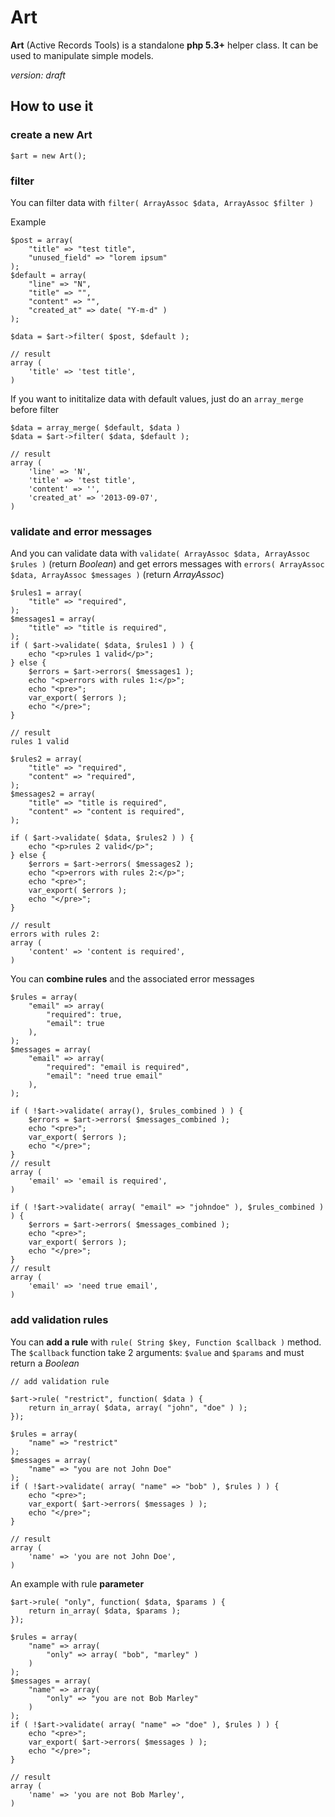 Art
===

__Art__ (Active Records Tools) is a standalone __php 5.3+__ helper class. It can be used to manipulate simple models.

*version: draft*

## How to use it

### create a new Art

	$art = new Art();

### filter 

You can filter data with `filter( ArrayAssoc $data, ArrayAssoc $filter )`

Example

	$post = array(
		"title" => "test title",
		"unused_field" => "lorem ipsum"
	);
	$default = array(
		"line" => "N",
		"title" => "",
		"content" => "",
		"created_at" => date( "Y-m-d" )
	);
	
    $data = $art->filter( $post, $default );
	
	// result
	array (
		'title' => 'test title',
	)

If you want to inititalize data with default values, just do an `array_merge` before filter

	$data = array_merge( $default, $data )
    $data = $art->filter( $data, $default );
    
	// result
	array (
		'line' => 'N',
		'title' => 'test title',
		'content' => '',
		'created_at' => '2013-09-07',
	)

### validate and error messages

And you can validate data with `validate( ArrayAssoc $data, ArrayAssoc $rules )` (return *Boolean*) and get errors messages with `errors( ArrayAssoc $data, ArrayAssoc $messages )` (return *ArrayAssoc*)

	$rules1 = array(
		"title" => "required",
	);
	$messages1 = array(
		"title" => "title is required",
	);
	if ( $art->validate( $data, $rules1 ) ) {
		echo "<p>rules 1 valid</p>";
	} else {
		$errors = $art->errors( $messages1 );
		echo "<p>errors with rules 1:</p>";
		echo "<pre>";
		var_export( $errors );
		echo "</pre>";
	}
	
	// result
	rules 1 valid
	
	$rules2 = array(
		"title" => "required",
		"content" => "required",
	);
	$messages2 = array(
		"title" => "title is required",
		"content" => "content is required",
	);

	if ( $art->validate( $data, $rules2 ) ) {
		echo "<p>rules 2 valid</p>";
	} else {
		$errors = $art->errors( $messages2 );
		echo "<p>errors with rules 2:</p>";
		echo "<pre>";
		var_export( $errors );
		echo "</pre>";
	}
	
	// result
	errors with rules 2:
	array (
		'content' => 'content is required',
	)

You can __combine rules__ and the associated error messages

	$rules = array(
		"email" => array(
			"required": true,
			"email": true
		),
	);
	$messages = array(
		"email" => array(
			"required": "email is required",
			"email": "need true email"
		),
	);
	
	if ( !$art->validate( array(), $rules_combined ) ) {
		$errors = $art->errors( $messages_combined );
		echo "<pre>";
		var_export( $errors );
		echo "</pre>";
	}
	// result
	array (
		'email' => 'email is required',
	)

	if ( !$art->validate( array( "email" => "johndoe" ), $rules_combined ) ) {
		$errors = $art->errors( $messages_combined );
		echo "<pre>";
		var_export( $errors );
		echo "</pre>";
	}
	// result
	array (
		'email' => 'need true email',
	)

### add validation rules

You can __add a rule__ with `rule( String $key, Function $callback )` method. The `$callback` function take 2 arguments: `$value` and `$params` and must return a *Boolean*

	// add validation rule

	$art->rule( "restrict", function( $data ) {
		return in_array( $data, array( "john", "doe" ) );
	});

	$rules = array(
		"name" => "restrict"
	);
	$messages = array(
		"name" => "you are not John Doe"
	);
	if ( !$art->validate( array( "name" => "bob" ), $rules ) ) {
		echo "<pre>";
		var_export( $art->errors( $messages ) );
		echo "</pre>";
	}
	
	// result
	array (
		'name' => 'you are not John Doe',
	)

An example with rule __parameter__

	$art->rule( "only", function( $data, $params ) {
		return in_array( $data, $params );
	});

	$rules = array(
		"name" => array(
			"only" => array( "bob", "marley" )
		)
	);
	$messages = array(
		"name" => array(
			"only" => "you are not Bob Marley"
		)
	);
	if ( !$art->validate( array( "name" => "doe" ), $rules ) ) {
		echo "<pre>";
		var_export( $art->errors( $messages ) );
		echo "</pre>";
	}
	
	// result
	array (
		'name' => 'you are not Bob Marley',
	)